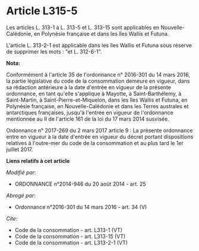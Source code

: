 # Article L315-5

Les articles L. 313-1 à L. 313-5 et L. 313-15 sont applicables en Nouvelle-Calédonie, en Polynésie française et dans les îles
Wallis et Futuna. 

L'article L. 313-2-1 est applicable dans les îles Wallis et Futuna sous réserve de supprimer les mots : "et L. 312-6-1".

**Nota:**

Conformément à l'article 35 de l'ordonnance n° 2016-301 du 14 mars 2016, la partie législative du code de la consommation
demeure en vigueur, dans sa rédaction antérieure à la date d'entrée en vigueur de la présente ordonnance, en tant qu'elle
s'applique à Mayotte, à Saint-Barthélemy, à Saint-Martin, à Saint-Pierre-et-Miquelon, dans les îles Wallis et Futuna, en
Polynésie française, en Nouvelle-Calédonie et dans les Terres australes et antarctiques françaises, jusqu'à l'entrée en
vigueur de l'ordonnance mentionnée au II de l'article 161 de la loi du 17 mars 2014 susvisée.

Ordonnance n° 2017-269 du 2 mars 2017 article 9 : La présente ordonnance entre en vigueur à la date d'entrée en vigueur du
décret portant dispositions relatives à l'outre-mer du code de la consommation et au plus tard le 1er juillet 2017.

**Liens relatifs à cet article**

_Modifié par_:

  - ORDONNANCE n°2014-946 du 20 août 2014 - art. 25

_Abrogé par_:

  - Ordonnance n°2016-301 du 14 mars 2016 - art. 34 (V)

_Cite_:

  - Code de la consommation - art. L313-1 (VT)
  - Code de la consommation - art. L313-15 (VT)
  - Code de la consommation - art. L313-2-1 (VT)
